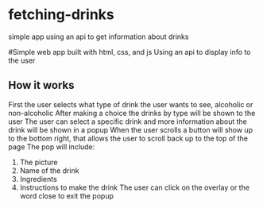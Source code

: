 # fetching-drinks
simple app using an api to get information about drinks

#Simple web app built with html, css, and js 
Using an api to display info to the user  

## How it works 
First the user selects what type of drink the user wants to see, alcoholic or non-alcoholic 
After making a choice the drinks by type will be shown to the user 
The user can select a specific drink and more information about the drink will be shown in a popup 
When the user scrolls a button will show up to the bottom right, that allows the user to scroll back up to the top of the page 
The pop will include:   
  1. The picture   
  2. Name of the drink   
  3. Ingredients   
  4. Instructions to make the drink The user can click on the overlay or the word close to exit the popup
